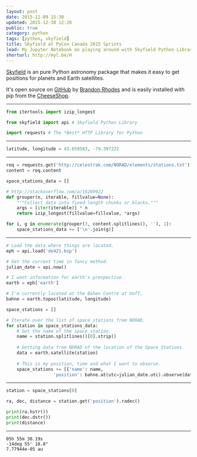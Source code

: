 ```yaml
---
layout: post
date: 2015-11-09 15:30
updated: 2015-12-30 12:20
public: true
category: python
tags: [python, skyfield]
title: Skyfield at PyCon Canada 2015 Sprints
lead: My Jupyter Notebook on playing around with Skyfield Python Library.
shorturl: http://myl.be/H
---
```


[Skyfield](http://rhodesmill.org/skyfield/ "Skyfield Python Library") is an pure Python astronomy package that makes it easy to get positions for planets and Earth satellites.

It's open source on [GitHub](https://github.com/skyfielders/python-skyfield "Skyfield GitHub Page") by [Brandon Rhodes](https://github.com/brandon-rhodes) and is easily installed with pip from the [CheeseShop](https://pypi.python.org/pypi/skyfield "Skyfield PyPi Page").

---

```python
from itertools import izip_longest

from skyfield import api # Skyfield Python Library

import requests # The *Best* HTTP Library for Python
```

---

```python
latitude, longitude = 43.659583, -79.397222
```

---

```python
req = requests.get('http://celestrak.com/NORAD/elements/stations.txt')
content = req.content

space_stations_data = []

# http://stackoverflow.com/a/16289922
def grouper(n, iterable, fillvalue=None):
    """Collect data into fixed-length chunks or blocks."""
    args = [iter(iterable)] * n
    return izip_longest(fillvalue=fillvalue, *args)

for i, g in enumerate(grouper(3, content.splitlines(), ''), 1):
    space_stations_data += ['\n'.join(g)]
```

---

```python
# Load the data where things are located.
eph = api.load('de421.bsp')

# Get the current time in fancy method.
julian_date = api.now()

# I want information for earth's prespective.
earth = eph['earth']

# I'm currently located at the Bahen Centre at UofT.
bahne = earth.topos(latitude, longitude)

space_stations = []

# Iterate over the list of space stations from NORAD.
for station in space_stations_data:
    # Get the name of the space station.
    name = station.splitlines()[0].strip()
    
    # Getting data from NORAD of the location of the Space Stations.
    data = earth.satellite(station)
    
    # This is my position, time and what I want to observe.
    space_stations += [{'name': name,
                  'position': bahne.at(utc=julian_date.utc).observe(data)}]
```

---

```python
station = space_stations[0]

ra, dec, distance = station.get('position').radec()

print(ra.hstr())
print(dec.dstr())
print(distance)
```

---

    05h 55m 30.19s
    -14deg 55' 18.8"
    7.77944e-05 au
